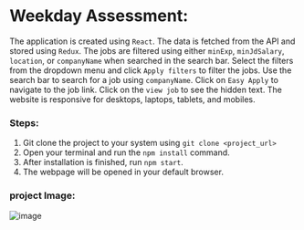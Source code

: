# Weekday Assessment:
The application is created using `React`. The data is fetched from the API and stored using `Redux`. The jobs are filtered using either `minExp`, `minJdSalary`, `location`, or `companyName` when searched in the search bar. Select the filters from the dropdown menu and click `Apply filters` to filter the jobs. Use the search bar to search for a job using `companyName`. Click on `Easy Apply` to navigate to the job link. Click on the `view job` to see the hidden text. The website is responsive for desktops, laptops, tablets, and mobiles.

### Steps:
1. Git clone the project to your system using `git clone <project_url>`
2. Open your terminal and run the `npm install` command.
3. After installation is finished, run `npm start`.
4. The webpage will be opened in your default browser.

### project Image:
![image](https://github.com/adnan179/Adnan_weekday_assignment/assets/100411918/53ba2971-e4ba-4bb2-b234-34fbe0e26de7)
